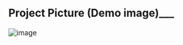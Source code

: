 ## Project Picture (Demo image)___
![image](https://user-images.githubusercontent.com/96824801/176026932-4119e692-d9e6-4e36-b7ad-b61cf70c490b.png)
